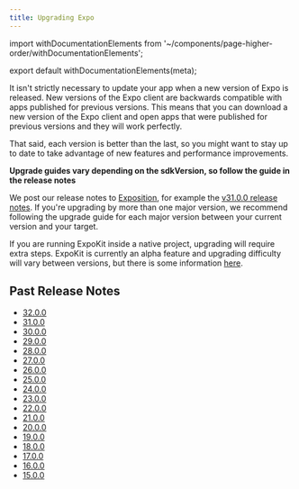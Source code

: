 ```yaml
---
title: Upgrading Expo
---
```


import withDocumentationElements from '~/components/page-higher-order/withDocumentationElements';

export default withDocumentationElements(meta);

It isn't strictly necessary to update your app when a new version of Expo is released. New versions of the Expo client are backwards compatible with apps published for previous versions. This means that you can download a new version of the Expo client and open apps that were published for previous versions and they will work perfectly.

That said, each version is better than the last, so you might want to stay up to date to take advantage of new features and performance improvements.

**Upgrade guides vary depending on the sdkVersion, so follow the guide in the release notes**

We post our release notes to [Exposition](https://blog.expo.io/), for example the [v31.0.0 release notes](https://blog.expo.io/expo-sdk-v31-0-0-is-now-available-cad6d0463f49). If you're upgrading by more than one major version, we recommend following the upgrade guide for each major version between your current version and your target.

If you are running ExpoKit inside a native project, upgrading will require extra steps. ExpoKit is currently an alpha feature and upgrading difficulty will vary between versions, but there is some information [here](../../expokit/expokit#upgrading-expokit).

## Past Release Notes

- [32.0.0](https://blog.expo.io/expo-sdk-v32-0-0-is-now-available-6b78f92a6c52)
- [31.0.0](https://blog.expo.io/expo-sdk-v31-0-0-is-now-available-cad6d0463f49)
- [30.0.0](https://blog.expo.io/expo-sdk-30-0-0-is-now-available-e64d8b1db2a7)
- [29.0.0](https://blog.expo.io/expo-sdk-v29-0-0-is-now-available-f001d77fadf)
- [28.0.0](https://blog.expo.io/expo-sdk-v28-0-0-is-now-available-f30e8253b530)
- [27.0.0](https://blog.expo.io/expo-sdk-v27-0-0-is-now-available-898bf1e5b0e4)
- [26.0.0](https://blog.expo.io/expo-sdk-v26-0-0-is-now-available-2be6d9805b31)
- [25.0.0](https://blog.expo.io/expo-sdk-v25-0-0-is-now-available-714d10a8c3f7)
- [24.0.0](https://blog.expo.io/expo-sdk-v24-0-0-is-now-available-bfcac3b50d51)
- [23.0.0](https://blog.expo.io/expo-sdk-v23-0-0-is-now-available-be0a8c655414)
- [22.0.0](https://blog.expo.io/expo-sdk-v22-0-0-is-now-available-7745bfe97fc6)
- [21.0.0](https://blog.expo.io/expo-sdk-21-0-0-is-now-available-be33b79921b7)
- [20.0.0](https://blog.expo.io/expo-sdk-v20-0-0-is-now-available-79f84232a9d1)
- [19.0.0](https://blog.expo.io/expo-sdk-v19-0-0-is-now-available-821a62b58d3d)
- [18.0.0](https://blog.expo.io/expo-sdk-v18-0-0-is-now-available-38e62305283)
- [17.0.0](https://blog.expo.io/expo-sdk-v17-0-0-is-now-available-2c4f13362816)
- [16.0.0](https://blog.expo.io/expo-sdk-v16-0-0-is-now-available-2151d555a580)
- [15.0.0](https://blog.expo.io/expo-sdk-v15-0-0-is-now-available-2132538fd4fb)
